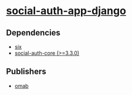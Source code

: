# [social-auth-app-django](https://pypi.org/project/social-auth-app-django)

## Dependencies
- [six](packages/s/six.md)
- [social-auth-core (>=3.3.0)](packages/s/social-auth-core.md)



## Publishers
- [omab](https://pypi.org/user/omab)

